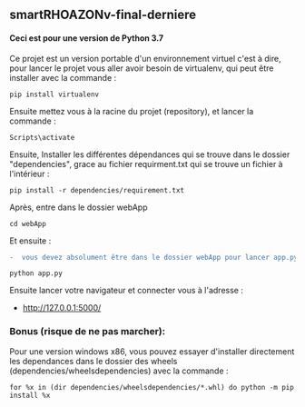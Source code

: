 ## smartRHOAZONv-final-derniere

#### Ceci est pour une version de Python 3.7

Ce projet est un version portable d'un environnement virtuel c'est à dire, pour lancer le projet vous aller avoir besoin de virtualenv, qui peut être installer avec la commande :
```
pip install virtualenv

```
Ensuite mettez vous à la racine du projet (repository), et lancer la commande :
```
Scripts\activate
```

Ensuite, Installer les différentes dépendances qui se trouve dans le dossier "dependencies", grace au fichier requirment.txt 
qui se trouve un fichier à l'intérieur :
```
pip install -r dependencies/requirement.txt
```
Après, entre dans le dossier webApp

```
cd webApp 
```
Et ensuite :
```diff
-  vous devez absolument être dans le dossier webApp pour lancer app.py, python webApp/app.py ne marchera pas !
```
```
python app.py
```
Ensuite lancer votre navigateur et connecter vous à l'adresse :
* http://127.0.0.1:5000/

### Bonus (risque de ne pas marcher):
Pour une version windows x86, vous pouvez essayer d'installer directement les dependances dans le dossier des wheels (dependencies/wheelsdependencies) avec la commande :
```
for %x in (dir dependencies/wheelsdependencies/*.whl) do python -m pip install %x
```
